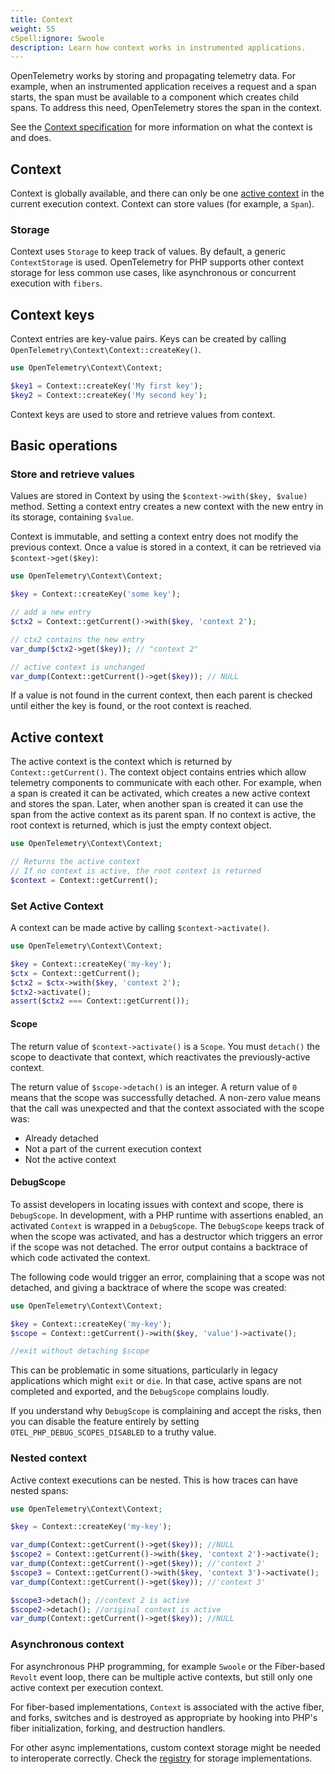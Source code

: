 ```yaml
---
title: Context
weight: 55
cSpell:ignore: Swoole
description: Learn how context works in instrumented applications.
---
```


OpenTelemetry works by storing and propagating telemetry data. For example, when
an instrumented application receives a request and a span starts, the span must
be available to a component which creates child spans. To address this need,
OpenTelemetry stores the span in the context.

See the [Context specification](/docs/specs/otel/context/) for more information
on what the context is and does.

## Context

Context is globally available, and there can only be one
[active context](#active-context) in the current execution context. Context can
store values (for example, a `Span`).

### Storage

Context uses `Storage` to keep track of values. By default, a generic
`ContextStorage` is used. OpenTelemetry for PHP supports other context storage
for less common use cases, like asynchronous or concurrent execution with
`fibers`.

## Context keys

Context entries are key-value pairs. Keys can be created by calling
`OpenTelemetry\Context\Context::createKey()`.

```php
use OpenTelemetry\Context\Context;

$key1 = Context::createKey('My first key');
$key2 = Context::createKey('My second key');
```

Context keys are used to store and retrieve values from context.

## Basic operations

### Store and retrieve values

Values are stored in Context by using the `$context->with($key, $value)` method.
Setting a context entry creates a new context with the new entry in its storage,
containing `$value`.

Context is immutable, and setting a context entry does not modify the previous
context. Once a value is stored in a context, it can be retrieved via
`$context->get($key)`:

```php
use OpenTelemetry\Context\Context;

$key = Context::createKey('some key');

// add a new entry
$ctx2 = Context::getCurrent()->with($key, 'context 2');

// ctx2 contains the new entry
var_dump($ctx2->get($key)); // "context 2"

// active context is unchanged
var_dump(Context::getCurrent()->get($key)); // NULL
```

If a value is not found in the current context, then each parent is checked
until either the key is found, or the root context is reached.

## Active context

The active context is the context which is returned by `Context::getCurrent()`.
The context object contains entries which allow telemetry components to
communicate with each other. For example, when a span is created it can be
activated, which creates a new active context and stores the span. Later, when
another span is created it can use the span from the active context as its
parent span. If no context is active, the root context is returned, which is
just the empty context object.

```php
use OpenTelemetry\Context\Context;

// Returns the active context
// If no context is active, the root context is returned
$context = Context::getCurrent();
```

### Set Active Context

A context can be made active by calling `$context->activate()`.

```php
use OpenTelemetry\Context\Context;

$key = Context::createKey('my-key');
$ctx = Context::getCurrent();
$ctx2 = $ctx->with($key, 'context 2');
$ctx2->activate();
assert($ctx2 === Context::getCurrent());
```

#### Scope

The return value of `$context->activate()` is a `Scope`. You must `detach()` the
scope to deactivate that context, which reactivates the previously-active
context.

The return value of `$scope->detach()` is an integer. A return value of `0`
means that the scope was successfully detached. A non-zero value means that the
call was unexpected and that the context associated with the scope was:

- Already detached
- Not a part of the current execution context
- Not the active context

#### DebugScope

To assist developers in locating issues with context and scope, there is
`DebugScope`. In development, with a PHP runtime with assertions enabled, an
activated `Context` is wrapped in a `DebugScope`. The `DebugScope` keeps track
of when the scope was activated, and has a destructor which triggers an error if
the scope was not detached. The error output contains a backtrace of which code
activated the context.

The following code would trigger an error, complaining that a scope was not
detached, and giving a backtrace of where the scope was created:

```php
use OpenTelemetry\Context\Context;

$key = Context::createKey('my-key');
$scope = Context::getCurrent()->with($key, 'value')->activate();

//exit without detaching $scope
```

This can be problematic in some situations, particularly in legacy applications
which might `exit` or `die`. In that case, active spans are not completed and
exported, and the `DebugScope` complains loudly.

If you understand why `DebugScope` is complaining and accept the risks, then you
can disable the feature entirely by setting `OTEL_PHP_DEBUG_SCOPES_DISABLED` to
a truthy value.

### Nested context

Active context executions can be nested. This is how traces can have nested
spans:

```php
use OpenTelemetry\Context\Context;

$key = Context::createKey('my-key');

var_dump(Context::getCurrent()->get($key)); //NULL
$scope2 = Context::getCurrent()->with($key, 'context 2')->activate();
var_dump(Context::getCurrent()->get($key)); //'context 2'
$scope3 = Context::getCurrent()->with($key, 'context 3')->activate();
var_dump(Context::getCurrent()->get($key)); //'context 3'

$scope3->detach(); //context 2 is active
$scope2->detach(); //original context is active
var_dump(Context::getCurrent()->get($key)); //NULL
```

### Asynchronous context

For asynchronous PHP programming, for example `Swoole` or the Fiber-based
`Revolt` event loop, there can be multiple active contexts, but still only one
active context per execution context.

For fiber-based implementations, `Context` is associated with the active fiber,
and forks, switches and is destroyed as appropriate by hooking into PHP's fiber
initialization, forking, and destruction handlers.

For other async implementations, custom context storage might be needed to
interoperate correctly. Check the [registry](/ecosystem/registry/?language=php)
for storage implementations.
